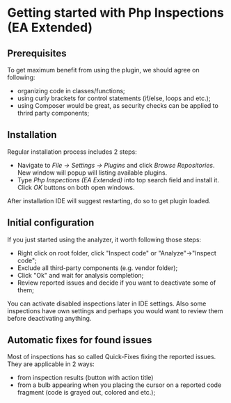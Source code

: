 # Getting started with Php Inspections (EA Extended)

## Prerequisites

To get maximum benefit from using the plugin, we should agree on following:
* organizing code in classes/functions;
* using curly brackets for control statements (if/else, loops and etc.);
* using Composer would be great, as security checks can be applied to thrird party components;

## Installation

Regular installation process includes 2 steps:
- Navigate to *File -> Settings -> Plugins* and click *Browse Repositories*. New window will popup will listing available plugins. 
- Type *Php Inspections (EA Extended)* into top search field and install it. Click *OK* buttons on both open windows.

After installation IDE will suggest restarting, do so to get plugin loaded.

## Initial configuration

If you just started using the analyzer, it worth following those steps:
* Right click on root folder, click "Inspect code" or "Analyze"->"Inspect code";
* Exclude all third-party components (e.g. vendor folder);
* Click "Ok" and wait for analysis completion;
* Review reported issues and decide if you want to deactivate some of them;

You can activate disabled inspections later in IDE settings. Also some inspections have own settings 
and perhaps you would want to review them before deactivating anything.

## Automatic fixes for found issues

Most of inspections has so called Quick-Fixes fixing the reported issues. They are applicable in 2 ways:
* from inspection results (button with action title)
* from a bulb appearing when you placing the cursor on a reported code fragment (code is grayed out, colored and etc.);
